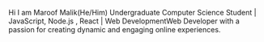 Hi I am Maroof Malik(He/Him)
Undergraduate Computer Science Student | JavaScript, Node.js , React | Web DevelopmentWeb Developer with a passion for creating dynamic and engaging online experiences. 
